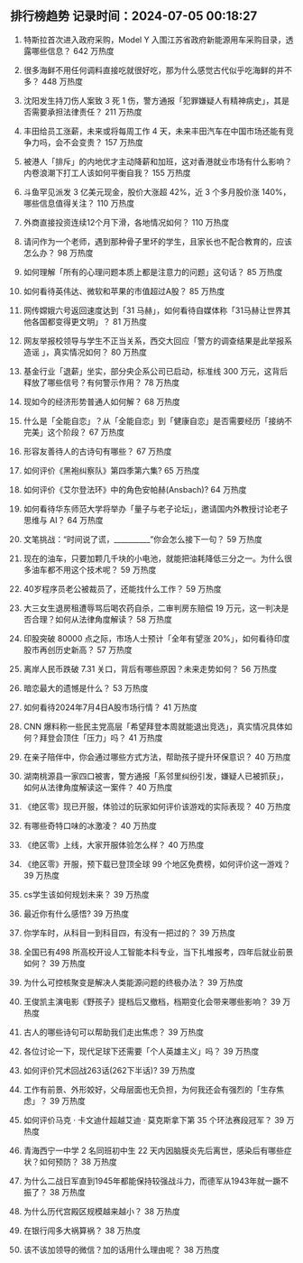 
## 排行榜趋势 记录时间：2024-07-05 00:18:27
  
  1. 特斯拉首次进入政府采购，Model Y 入围江苏省政府新能源用车采购目录，透露哪些信息？ 642 万热度
    
  2. 很多海鲜不用任何调料直接吃就很好吃，那为什么感觉古代似乎吃海鲜的并不多？ 448 万热度
    
  3. 沈阳发生持刀伤人案致 3 死 1 伤，警方通报「犯罪嫌疑人有精神病史」，其是否需要承担法律责任？ 211 万热度
    
  4. 丰田给员工涨薪，未来或将每周工作 4 天，未来丰田汽车在中国市场还能有竞争力吗，会不会变贵？ 157 万热度
    
  5. 被港人「排斥」的内地优才主动降薪和加班，这对香港就业市场有什么影响？内卷浪潮下打工人该如何平衡自我？ 155 万热度
    
  6. 斗鱼罕见派发 3 亿美元现金，股价大涨超 42%，近 3 个多月股价涨 140%，哪些信息值得关注？ 110 万热度
    
  7. 外商直接投资连续12个月下滑，各地情况如何？ 110 万热度
    
  8. 请问作为一个老师，遇到那种骨子里坏的学生，且家长也不配合教育的，应该怎么办？ 98 万热度
    
  9. 如何理解「所有的心理问题本质上都是注意力的问题」这句话？ 85 万热度
    
  10. 如何看待英伟达、微软和苹果的市值超过A股？ 85 万热度
    
  11. 网传嫦娥六号返回速度达到「31 马赫」，如何看待自媒体称「31马赫让世界其他各国都变得更文明」？ 81 万热度
    
  12. 网友举报校领导与学生不正当关系，西交大回应「警方的调查结果是此举报系造谣 」，真实情况如何？ 80 万热度
    
  13. 基金行业「退薪」坐实，部分央企系公司已启动，标准线 300 万元，这背后释放了哪些信号？有何警示作用？ 78 万热度
    
  14. 现如今的经济形势普通人如何解？ 68 万热度
    
  15. 什么是「全能自恋」？从「全能自恋」到「健康自恋」是否需要经历「接纳不完美」这个阶段？ 67 万热度
    
  16. 形容友善待人的古诗句有哪些？ 67 万热度
    
  17. 如何评价《黑袍纠察队》第四季第六集? 65 万热度
    
  18. 如何评价《艾尔登法环》中的角色安帕赫(Ansbach)? 64 万热度
    
  19. 如何看待华东师范大学将举办「量子与老子论坛」，邀请国内外教授讨论老子思维与 AI？ 64 万热度
    
  20. 文笔挑战：“时间说了谎，__________”你会怎么接下一句？ 59 万热度
    
  21. 现在的油车，只要加颗几千块的小电池，就能把油耗降低三分之一。为什么很多油车都不用这个技术呢？ 59 万热度
    
  22. 40岁程序员老公被裁员了，还能找什么工作？ 59 万热度
    
  23. 大三女生退房租遭辱骂后喝农药自杀，二审判房东赔偿 19 万元，这一判决是否合理？如何从法律角度解读？ 58 万热度
    
  24. 印股突破 80000 点之际，市场人士预计「全年有望涨 20%」，如何看待印度股市再创历史新高？ 57 万热度
    
  25. 离岸人民币跌破 7.31 关口，背后有哪些原因？未来走势如何？ 56 万热度
    
  26. 暗恋最大的遗憾是什么？ 53 万热度
    
  27. 如何看待2024年7月4日A股市场行情？ 41 万热度
    
  28. CNN 爆料称一些民主党高层「希望拜登本周就能退出竞选」，真实情况具体如何？拜登会顶住「压力」吗？ 41 万热度
    
  29. 在亲子陪伴中，你会通过哪些方式方法，帮助孩子提升环保意识？ 40 万热度
    
  30. 湖南桃源县一家四口被害，警方通报「系邻里纠纷引发，嫌疑人已被抓获」，如何从法律角度解读这一案件？ 40 万热度
    
  31. 《绝区零》现已开服，体验过的玩家如何评价该游戏的实际表现？ 40 万热度
    
  32. 有哪些奇特口味的冰激凌？ 40 万热度
    
  33. 《绝区零》上线，大家开服体验怎么样？ 40 万热度
    
  34. 《绝区零》开服，预下载已登顶全球 99 个地区免费榜，如何评价这一游戏？ 39 万热度
    
  35. cs学生该如何规划未来？ 39 万热度
    
  36. 最近你有什么感悟? 39 万热度
    
  37. 你学车时，从科目一到科目四，有没有一把过的？ 39 万热度
    
  38. 全国已有498 所高校开设人工智能本科专业，当下扎堆报考，四年后就业前景如何？ 39 万热度
    
  39. 为什么可控核聚变是解决人类能源问题的终极办法？ 39 万热度
    
  40. 王俊凯主演电影《野孩子》提档后又撤档，档期变化会带来哪些影响？ 39 万热度
    
  41. 古人的哪些诗句可以帮助我们走出焦虑？ 39 万热度
    
  42. 各位讨论一下，现代足球下还需要「个人英雄主义」吗？ 39 万热度
    
  43. 如何评价咒术回战263话(262下半话)? 39 万热度
    
  44. 工作有前景、外形姣好，父母层面也无负担，为何我还会有强烈的「生存焦虑」？ 39 万热度
    
  45. 如何评价马克 · 卡文迪什超越艾迪 · 莫克斯拿下第 35 个环法赛段冠军？ 39 万热度
    
  46. 青海西宁一中学 2 名同班初中生 22 天内因脑膜炎先后离世，感染后有哪些症状？如何预防？ 38 万热度
    
  47. 为什么二战日军直到1945年都能保持较强战斗力，而德军从1943年就一蹶不振了？ 38 万热度
    
  48. 为什么历代宫殿区规模越来越小？ 38 万热度
    
  49. 在银行闯多大祸算祸？ 38 万热度
    
  50. 该不该加领导的微信？加的话用什么理由呢？ 38 万热度
    